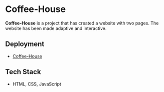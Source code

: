 # Coffee-House

**Coffee-House** is a project that has created a website with two pages. The website has been made adaptive and interactive.

## Deployment
- [Coffee-House](https://angelinabz.github.io/Coffee-House)

## Tech Stack
- HTML, CSS, JavaScript